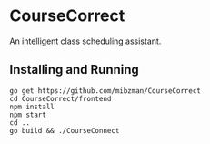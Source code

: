 CourseCorrect
=============

An intelligent class scheduling assistant.

Installing and Running
----------------------

    go get https://github.com/mibzman/CourseCorrect
    cd CourseCorrect/frontend
    npm install
    npm start
    cd ..
    go build && ./CourseConnect

